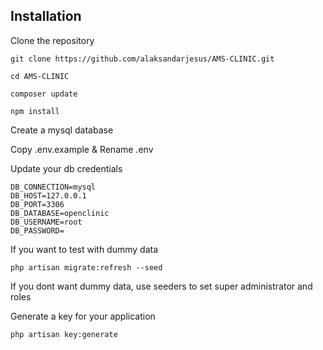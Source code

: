 ## Installation

Clone the repository

    git clone https://github.com/alaksandarjesus/AMS-CLINIC.git

    cd AMS-CLINIC

    composer update

    npm install

Create a mysql database

Copy .env.example & Rename .env

Update your db credentials

    DB_CONNECTION=mysql
    DB_HOST=127.0.0.1
    DB_PORT=3306
    DB_DATABASE=openclinic
    DB_USERNAME=root
    DB_PASSWORD=

If you want to test with dummy data

    php artisan migrate:refresh --seed 

If you dont want dummy data, use seeders to set super administrator and roles

Generate a key for your application

    php artisan key:generate
